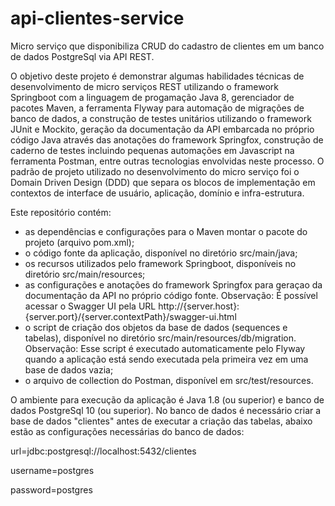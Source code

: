 # api-clientes-service
Micro serviço que disponibiliza CRUD do cadastro de clientes em um banco de dados PostgreSql via API REST.

O objetivo deste projeto é demonstrar algumas habilidades técnicas de desenvolvimento de micro serviços REST utilizando o framework Springboot com a linguagem de progamação Java 8, gerenciador de pacotes Maven, a ferramenta Flyway para automação de migrações de banco de dados, a construção de testes unitários utilizando o framework JUnit e Mockito, geração da documentação da API embarcada no próprio código Java através das anotações do framework Springfox, construção de caderno de testes incluindo pequenas automações em Javascript na ferramenta Postman, entre outras tecnologias envolvidas neste processo. O padrão de projeto utilizado no desenvolvimento do micro serviço foi o Domain Driven Design (DDD) que separa os blocos de implementação em contextos de interface de usuário, aplicação, domínio e infra-estrutura.

Este repositório contém:

- as dependências e configurações para o Maven montar o pacote do projeto (arquivo pom.xml);
- o código fonte da aplicação, disponível no diretório src/main/java;
- os recursos utilizados pelo framework Springboot, disponíveis no diretório src/main/resources;
- as configurações e anotações do framework Springfox para geraçao da documentação da API no próprio código fonte.
Observação: É possível acessar o Swagger UI pela URL http://{server.host}:{server.port}/{server.contextPath}/swagger-ui.html
- o script de criação dos objetos da base de dados (sequences e tabelas), disponível no diretório src/main/resources/db/migration. Observação: Esse script é executado automaticamente pelo Flyway quando a aplicação está sendo executada pela primeira vez em uma base de dados vazia;
- o arquivo de collection do Postman, disponível em src/test/resources.

O ambiente para execução da aplicação é Java 1.8 (ou superior) e banco de dados PostgreSql 10 (ou superior). No banco de dados é necessário criar a base de dados "clientes" antes de executar a criação das tabelas, abaixo estão as configurações necessárias do banco de dados:

url=jdbc:postgresql://localhost:5432/clientes

username=postgres

password=postgres
